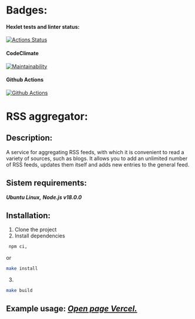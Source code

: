 # Badges:
#### Hexlet tests and linter status:
[![Actions Status](https://github.com/IVANn84/frontend-project-11/workflows/hexlet-check/badge.svg)](https://github.com/IVANn84/frontend-project-11/actions)

#### CodeClimate
[![Maintainability](https://api.codeclimate.com/v1/badges/d006e2f49ea5ccbc818d/maintainability)](https://codeclimate.com/github/IVANn84/frontend-project-11/maintainability)

#### Github Actions
[![Github Actions](https://github.com/IVANn84/frontend-project-11/actions/workflows/Github%20Actions.yml/badge.svg)](https://github.com/IVANn84/frontend-project-11/actions/workflows/Github%20Actions.yml)

# RSS aggregator:

## **Description:**
A service for aggregating RSS feeds, with which it is convenient to read a variety of sources, such as blogs. It allows you to add an unlimited number of RSS feeds, updates them itself and adds new entries to the general feed.

## **Sistem requirements:**

  ***Ubuntu Linux,***
  ***Node.js v18.0.0***

## **Installation:**
1. Clone the project
2. Install dependencies

```bash
 npm ci,
 ```
 or
 ```bash
 make install
 ```
3.
 ```bash
 make build
 ```
 ## **Example usage:** [*Open page Vercel.*](https://vercel.com/ivann84/frontend-project-11)

